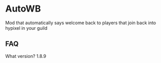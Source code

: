 # AutoWB
Mod that automatically says welcome back to players that join back into hypixel in your guild

## FAQ

What version?
  1.8.9

